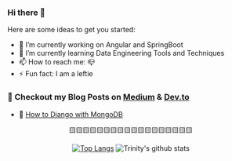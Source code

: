 ### Hi there 👋

<!--
**shamir456/shamir456** is a ✨ _special_ ✨ repository because its `README.md` (this file) appears on your GitHub profile.
!-->

Here are some ideas to get you started:

- 🔭 I’m currently working on Angular and SpringBoot
- 🌱 I’m currently learning Data Engineering Tools and Techniques
- 📫 How to reach me: :mailbox_closed:	
- ⚡ Fun fact: I am a leftie


### 📕 Checkout my Blog Posts on [Medium](https://medium.com/@shameerahmad) & [Dev.to](https://dev.to/shamir456)

- 🔨 <a href="https://medium.com/datadriveninvestor/how-to-django-with-mongodb-the-power-of-djongo-df92317f8714?source=friends_link&sk=14deb89020e1c38bfea7949b07a4ed6a">How to Django with MongoDB</a>

<div align="center">
🟨🟨🟨🟨🟨🟨🟨🟨🟨🟨🟨🟨🟨🟨🟨🟨🟨🟨
  
  
[![Top Langs](https://github-readme-stats.vercel.app/api/top-langs/?username=shamir456&layout=compact)](https://github.com/anuraghazra/github-readme-stats)
![Trinity's github stats](https://github-readme-stats.vercel.app/api/?username=shamir456&show_icons=true&title_color=1F75C8&icon_color=2AA410&text_color=043667&bg_color=ffffff) 


</div>
